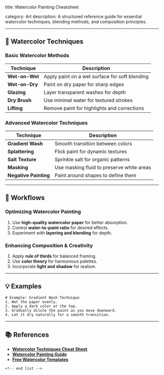 title: Watercolor Painting Cheatsheet

category: Art 
description: A structured reference guide for essential watercolor techniques, blending methods, and composition principles.

---

## 🎨 **Watercolor Techniques**

### **Basic Watercolor Methods**

| Technique            | Description                                    |
| -------------------- | ---------------------------------------------- |
| **Wet-on-Wet** | Apply paint on a wet surface for soft blending |
| **Wet-on-Dry** | Paint on dry paper for sharp edges             |
| **Glazing**    | Layer transparent washes for depth             |
| **Dry Brush**  | Use minimal water for textured strokes         |
| **Lifting**    | Remove paint for highlights and corrections    |

### **Advanced Watercolor Techniques**

| Technique                   | Description                               |
| --------------------------- | ----------------------------------------- |
| **Gradient Wash**     | Smooth transition between colors          |
| **Splattering**       | Flick paint for dynamic textures          |
| **Salt Texture**      | Sprinkle salt for organic patterns        |
| **Masking**           | Use masking fluid to preserve white areas |
| **Negative Painting** | Paint around shapes to define them        |

---

## 🔄 **Workflows**

### **Optimizing Watercolor Painting**

1. Use **high-quality watercolor paper** for better absorption.
2. Control **water-to-paint ratio** for desired effects.
3. Experiment with **layering and blending** for depth.

### **Enhancing Composition & Creativity**

1. Apply **rule of thirds** for balanced framing.
2. Use **color theory** for harmonious palettes.
3. Incorporate **light and shadow** for realism.

---

## 💡 **Examples**

```plaintext
# Example: Gradient Wash Technique
1. Wet the paper evenly.  
2. Apply a dark color at the top.  
3. Gradually dilute the paint as you move downward.  
4. Let it dry naturally for a smooth transition.  
```

---

## 📚 **References**

- **[Watercolor Techniques Cheat Sheet](https://www.scribd.com/document/342659163/watercolor-cheat-sheet)**
- **[Watercolor Painting Guide](https://www.teacherspayteachers.com/Product/Watercolour-Techniques-Sheet-6433940)**
- **[Free Watercolor Templates](https://www.scribd.com/document/342808994/Watercolour-Cheat-Sheets)**

```
<!-- end list -->
```
